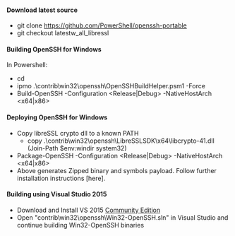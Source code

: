 #### Download latest source
  - git clone https://github.com/PowerShell/openssh-portable
  - git checkout latestw_all_libressl

#### Building OpenSSH for Windows
In Powershell:
  - cd <repository root>
  - ipmo .\contrib\win32\openssh\OpenSSHBuildHelper.psm1 -Force
  - Build-OpenSSH -Configuration <Release|Debug> -NativeHostArch <x64|x86>

#### Deploying OpenSSH for Windows
  - Copy libreSSL crypto dll to a known PATH
    - copy .\contrib\win32\openssh\LibreSSLSDK\x64\libcrypto-41.dll (Join-Path $env:windir system32)
  - Package-OpenSSH -Configuration <Release|Debug> -NativeHostArch <x64|x86>
  - Above generates Zipped binary and symbols payload. Follow further installation instructions [here].

#### Building using Visual Studio 2015
  - Download and Install VS 2015 [Community Edition](https://www.visualstudio.com/en-us/products/visual-studio-community-vs.aspx)  
  - Open "contrib\win32\openssh\Win32-OpenSSH.sln" in Visual Studio and continue building Win32-OpenSSH binaries

